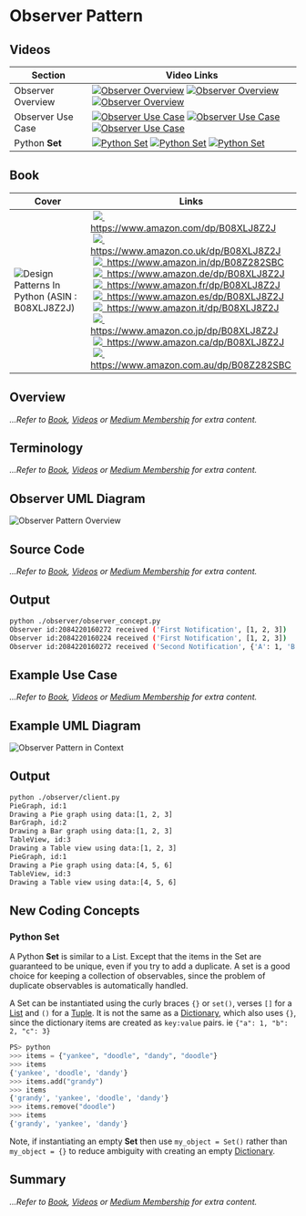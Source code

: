 # Observer Pattern

## Videos

Section | Video Links
-|-
Observer Overview |  <a id="udemyVideoLink" href="https://www.udemy.com/course/design-patterns-in-python/learn/lecture/16397486/?referralCode=7493DBBBF97FF2B0D24D" target="_blank" title="Observer Overview"><img src="/img/udemy_btn_sm.gif" alt="Observer Overview"/></a>&nbsp;<a id="ytVideoLink" href="https://youtu.be/w4d3KUhJbek&list=PLKWUX7aMnlEJzRvCXnwFEdk_WJDNjMDOo" target="_blank" title="Observer Overview"><img src="/img/yt_btn_sm.gif" alt="Observer Overview"/></a>&nbsp;<a id="skillShareVideoLink" href="https://skl.sh/34SM2Xg" target="_blank" title="Observer Overview"><img src="/img/skillshare_btn_sm.gif" alt="Observer Overview"/></a>
Observer Use Case | <a id="udemyVideoLink" href="https://www.udemy.com/course/design-patterns-in-python/learn/lecture/25582772/?referralCode=7493DBBBF97FF2B0D24D" target="_blank" title="Observer Use Case"><img src="/img/udemy_btn_sm.gif" alt="Observer Use Case"/></a>&nbsp;<a id="ytVideoLink" href="https://youtu.be/vCA5ZtP-bII&list=PLKWUX7aMnlEJzRvCXnwFEdk_WJDNjMDOo" target="_blank" title="Observer Use Case"><img src="/img/yt_btn_sm.gif" alt="Observer Use Case"/></a>&nbsp;<a id="skillShareVideoLink" href="https://skl.sh/34SM2Xg" target="_blank" title="Observer Use Case"><img src="/img/skillshare_btn_sm.gif" alt="Observer Use Case"/></a>
Python **Set** | <a id="udemyVideoLink" href="https://www.udemy.com/course/design-patterns-in-python/learn/lecture/25582780/?referralCode=7493DBBBF97FF2B0D24D" target="_blank" title="Python Set"><img src="/img/udemy_btn_sm.gif" alt="Python Set"/></a>&nbsp;<a id="ytVideoLink" href="https://youtu.be/RnF-yEFsZdc&list=PLKWUX7aMnlEJzRvCXnwFEdk_WJDNjMDOo" target="_blank" title="Python Set"><img src="/img/yt_btn_sm.gif" alt="Python Set"/></a>&nbsp;<a id="skillShareVideoLink" href="https://skl.sh/34SM2Xg" target="_blank" title="Python Set"><img src="/img/skillshare_btn_sm.gif" alt="Python Set"/></a>

## Book 

Cover | Links
-|-
![Design Patterns In Python (ASIN : B08XLJ8Z2J)](/img/design_patterns_in_python_book_125x178.jpg) | &nbsp;<a href="https://www.amazon.com/dp/B08XLJ8Z2J"><img src="/img/flag_us.gif">&nbsp; https://www.amazon.com/dp/B08XLJ8Z2J</a><br/>&nbsp;<a href="https://www.amazon.co.uk/dp/B08XLJ8Z2J"><img src="/img/flag_uk.gif">&nbsp; https://www.amazon.co.uk/dp/B08XLJ8Z2J</a><br/>&nbsp;<a href="https://www.amazon.in/dp/B08Z282SBC"><img src="/img/flag_in.gif">&nbsp; https://www.amazon.in/dp/B08Z282SBC</a><br/>&nbsp;<a href="https://www.amazon.de/dp/B08XLJ8Z2J"><img src="/img/flag_de.gif">&nbsp; https://www.amazon.de/dp/B08XLJ8Z2J</a><br/>&nbsp;<a href="https://www.amazon.fr/dp/B08XLJ8Z2J"><img src="/img/flag_fr.gif">&nbsp; https://www.amazon.fr/dp/B08XLJ8Z2J</a><br/>&nbsp;<a href="https://www.amazon.es/dp/B08XLJ8Z2J"><img src="/img/flag_es.gif">&nbsp; https://www.amazon.es/dp/B08XLJ8Z2J</a><br/>&nbsp;<a href="https://www.amazon.it/dp/B08XLJ8Z2J"><img src="/img/flag_it.gif">&nbsp; https://www.amazon.it/dp/B08XLJ8Z2J</a><br/>&nbsp;<a href="https://www.amazon.co.jp/dp/B08XLJ8Z2J"><img src="/img/flag_jp.gif">&nbsp; https://www.amazon.co.jp/dp/B08XLJ8Z2J</a><br/>&nbsp;<a href="https://www.amazon.ca/dp/B08XLJ8Z2J"><img src="/img/flag_ca.gif">&nbsp; https://www.amazon.ca/dp/B08XLJ8Z2J</a><br/>&nbsp;<a href="https://www.amazon.com.au/dp/B08Z282SBC"><img src="/img/flag_au.gif">&nbsp; https://www.amazon.com.au/dp/B08Z282SBC</a>

## Overview

_...Refer to [Book](https://www.amazon.com/dp/B08Z282SBC), [Videos](#videos) or [Medium Membership](https://sean-bradley.medium.com/membership) for extra content._

## Terminology

_...Refer to [Book](https://www.amazon.com/dp/B08Z282SBC), [Videos](#videos) or [Medium Membership](https://sean-bradley.medium.com/membership) for extra content._

## Observer UML Diagram

![Observer Pattern Overview](/img/observer_concept.svg)

## Source Code

_...Refer to [Book](https://www.amazon.com/dp/B08Z282SBC), [Videos](#videos) or [Medium Membership](https://sean-bradley.medium.com/membership) for extra content._

## Output

``` bash
python ./observer/observer_concept.py
Observer id:2084220160272 received ('First Notification', [1, 2, 3])
Observer id:2084220160224 received ('First Notification', [1, 2, 3])
Observer id:2084220160272 received ('Second Notification', {'A': 1, 'B': 2, 'C': 3})
```

## Example Use Case

_...Refer to [Book](https://www.amazon.com/dp/B08Z282SBC), [Videos](#videos) or [Medium Membership](https://sean-bradley.medium.com/membership) for extra content._

## Example UML Diagram

![Observer Pattern in Context](/img/observer_example.svg)

## Output

``` bash
python ./observer/client.py
PieGraph, id:1
Drawing a Pie graph using data:[1, 2, 3]
BarGraph, id:2
Drawing a Bar graph using data:[1, 2, 3]
TableView, id:3
Drawing a Table view using data:[1, 2, 3]
PieGraph, id:1
Drawing a Pie graph using data:[4, 5, 6]
TableView, id:3
Drawing a Table view using data:[4, 5, 6]
```

## New Coding Concepts

### Python Set

A Python **Set** is similar to a List. Except that the items in the Set are guaranteed to be unique, even if you try to add a duplicate. A set is a good choice for keeping a collection of observables, since the problem of duplicate observables is automatically handled.

A Set can be instantiated using the curly braces `{}` or `set()`, verses `[]` for a [List](/builder#python-list) and `()` for a [Tuple](/bridge#python-tuple). It is not the same as a [Dictionary](/singleton#python-dictionary), which also uses `{}`, since the dictionary items are created as `key:value` pairs. ie `{"a": 1, "b": 2, "c": 3}`

``` python
PS> python
>>> items = {"yankee", "doodle", "dandy", "doodle"}
>>> items
{'yankee', 'doodle', 'dandy'}
>>> items.add("grandy")
>>> items
{'grandy', 'yankee', 'doodle', 'dandy'}
>>> items.remove("doodle")
>>> items
{'grandy', 'yankee', 'dandy'}
```

Note, if instantiating an empty **Set** then use `my_object = Set()` rather than `my_object = {}` to reduce ambiguity with creating an empty [Dictionary](/singleton#python-dictionary).

## Summary

_...Refer to [Book](https://www.amazon.com/dp/B08Z282SBC), [Videos](#videos) or [Medium Membership](https://sean-bradley.medium.com/membership) for extra content._